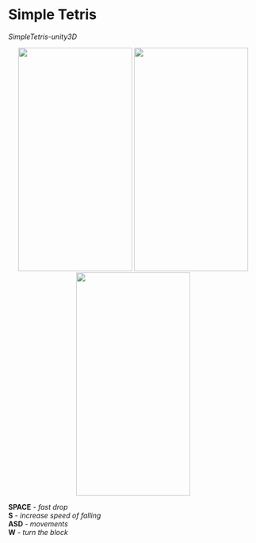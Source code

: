 # Simple Tetris
*SimpleTetris-unity3D*

<p align="center">
  <img width="230" height="450" src="https://user-images.githubusercontent.com/17459523/210509415-d4662530-df49-40b8-958f-88d41941653a.png">
  
  <img width="230" height="450" src="https://user-images.githubusercontent.com/17459523/210509328-4f3a7c0d-4cef-4635-8fa9-9558bb3ab7a7.png">
  
  <img width="230" height="450" src="https://user-images.githubusercontent.com/17459523/210509472-b627d92c-c1b8-4c7d-a12c-023d31949795.png">
  
</p>

**SPACE** - *fast drop*  </br>
**S** - *increase speed of falling*  </br>
**ASD** - *movements*  </br>
**W** - *turn the block*  </br>
